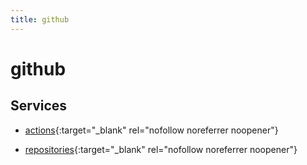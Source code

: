 ```yaml
---
title: github
---
```


# github

## Services


- [actions](actions){:target="_blank" rel="nofollow noreferrer noopener"}

- [repositories](repositories){:target="_blank" rel="nofollow noreferrer noopener"}


